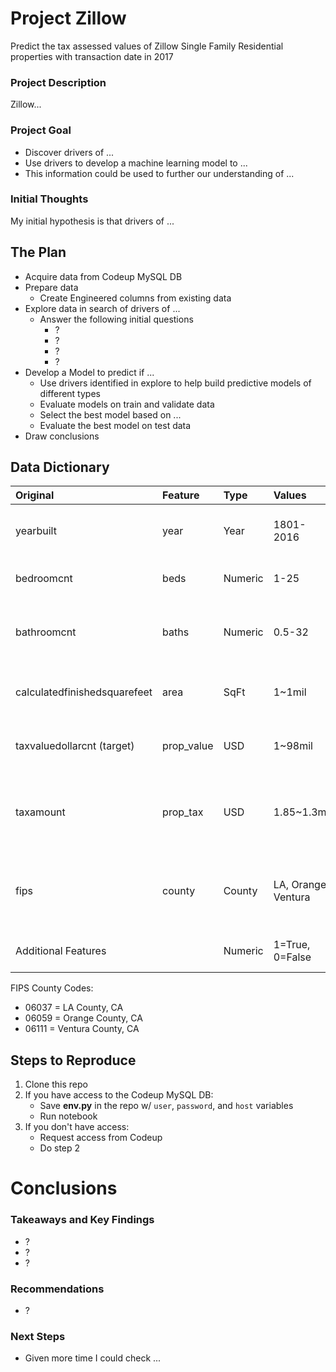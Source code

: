 # Project Zillow

Predict the tax assessed values of Zillow Single Family Residential properties with transaction date in 2017

### Project Description

Zillow...

### Project Goal

* Discover drivers of ...
* Use drivers to develop a machine learning model to  ...
* This information could be used to further our understanding of ...

### Initial Thoughts

My initial hypothesis is that drivers of ...

## The Plan

* Acquire data from Codeup MySQL DB
* Prepare data
  * Create Engineered columns from existing data
* Explore data in search of drivers of ...
  * Answer the following initial questions
    * ?
    * ?
    * ?
    * ?
* Develop a Model to predict if ...
  * Use drivers identified in explore to help build predictive models of different types
  * Evaluate models on train and validate data
  * Select the best model based on ...
  * Evaluate the best model on test data
* Draw conclusions

## Data Dictionary

| Original                     | Feature    | Type    | Values              | Definition                                               |
| :--------------------------- | :--------- | :------ | :------------------ | :------------------------------------------------------- |
| yearbuilt                    | year       | Year    | 1801-2016           | The year the principal residence was built               |
| bedroomcnt                   | beds       | Numeric | 1-25                | Number of bedrooms in home                               |
| bathroomcnt                  | baths      | Numeric | 0.5-32              | Number of bathrooms in home including fractional         |
| calculatedfinishedsquarefeet | area       | SqFt    | 1~1mil              | Calculated total finished living area                    |
| taxvaluedollarcnt (target)   | prop_value | USD     | 1~98mil             | The total tax assessed value of the parcel/home          |
| taxamount                    | prop_tax   | USD     | 1.85~1.3mil         | The total property tax assessed for that assessment year |
| fips                         | county     | County  | LA, Orange, Ventura | Federal Information Processing Standard (these 3 in CA)  |
| Additional Features          |            | Numeric | 1=True, 0=False     | Encoded categorical variables                            |

FIPS County Codes:

* 06037 = LA County, CA
* 06059 = Orange County, CA
* 06111 = Ventura County, CA

## Steps to Reproduce

1) Clone this repo
2) If you have access to the Codeup MySQL DB:
   - Save **env.py** in the repo w/ `user`, `password`, and `host` variables
   - Run notebook
3) If you don't have access:
   - Request access from Codeup
   - Do step 2

# Conclusions

### Takeaways and Key Findings

* ?
* ?
* ?

### Recommendations

* ?

### Next Steps

* Given more time I could check ...

